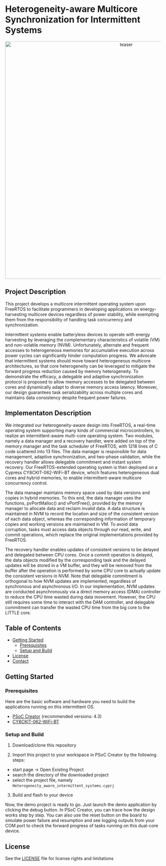 # Heterogeneity-aware Multicore Synchronization for Intermittent Systems

<p align="center">
  <img src="https://i.imgur.com/HrdU833.jpg" alt="teaser" width="768" />
</p>

<!-- ABOUT THE PROJECT -->
## Project Description
This project develops a multicore intermittent operating system upon FreeRTOS to facilitate programmers in developing applications on energy-harvesting multicore devices regardless of power stability, while exempting them from the responsibility of handling task concurrency and synchronization.

Intermittent systems enable batteryless devices to operate with energy harvesting by leveraging the complementary characteristics of volatile (VM) and non-volatile memory (NVM). Unfortunately, alternate and frequent accesses to heterogeneous memories for accumulative execution across power cycles can significantly hinder computation progress. We advocate that intermittent systems should move toward heterogeneous multicore architectures, so that core heterogeneity can be leveraged to mitigate the forward progress reduction caused by memory heterogeneity. To demonstrate the efficacy, a delegable and adaptive synchronization protocol is proposed to allow memory accesses to be delegated between cores and dynamically adapt to diverse memory access latency. Moreover, our design guarantees task serializability across multiple cores and maintains data consistency despite frequent power failures.

## Implementaton Description
We integrated our heterogeneity-aware design into FreeRTOS, a real-time operating system supporting many kinds of commercial microcontrollers, to realize an intermittent-aware multi-core operating system. Two modules, namely a data manager and a recovery handler, were added on top of the memory manager and the task scheduler of FreeRTOS, with 1218 lines of C code scattered into 13 files. The data manager is responsible for data management, adaptive synchronization, and two-phase validation, while the recovery handler allows delegable commitment and instant system recovery. Our FreeRTOS-extended operating system is then deployed on a Cypress CY8CKIT-062-WiFi-BT device, which features heterogeneous dual cores and hybrid memories, to enable intermittent-aware multicore concurrency control.

The data manager maintains memory space used by data versions and copies in hybrid memories. To this end, the data manager uses the functions, pvPortMalloc() and vPortFree(), provided by the memory manager to allocate data and reclaim invalid data. A data structure is maintained in NVM to record the location and size of the consistent version of each data object, whereas the corresponding information of temporary copies and working versions are maintained in VM. To avoid data corruption, tasks must access data objects through our read, write, and commit operations, which replace the original implementations provided by FreeRTOS.

The recovery handler enables updates of consistent versions to be delayed and delegated between CPU cores. Once a commit operation is delayed, the data objects modified by the corresponding task and the delayed updates will be stored in a VM buffer, and they will be removed from the buffer after the operation is performed by some CPU core to actually update the consistent versions in NVM. Note that delegable commitment is orthogonal to how NVM updates are implemented, regardless of synchronous and asynchronous I/O. In our implementation, NVM updates are conducted asynchronously via a direct memory access (DMA) controller to reduce the CPU time wasted during data movement. However, the CPU still requires some time to interact with the DAM controller, and delegable commitment can transfer the wasted CPU time from the big core to the LITTLE core.

<!-- TABLE OF CONTENTS -->
## Table of Contents
* [Getting Started](#getting-started)
  * [Prerequisites](#prerequisites)
  * [Setup and Build](#setup-and-build)
* [License](#license)
* [Contact](#contact)
<!--* [Contributing](#contributing)-->
<!-- GETTING STARTED -->
## Getting Started

### Prerequisites

Here are the basic software and hardware you need to build the applications running on this intermittent OS. 

* [PSoC Creator](https://www.cypress.com/products/psoc-creator-integrated-design-environment-ide "link") (recommended versions: 4.3)
* [CY8CKIT-062-WiFi-BT](https://www.cypress.com/documentation/development-kitsboards/psoc-6-wifi-bt-pioneer-kit-cy8ckit-062-wifi-bt "link")

### Setup and Build

1. Download/clone this repository

2. Import this project to your workspace in PSoC Creator by the following steps:
  * start page -> Open Existing Project
  * search the directory of the downloaded project
  * select the project file, namely ``Heterogeneity_aware_intermittent_systems.cyprj``
  
3. Build and flash to your device

Now, the demo project is ready to go. Just launch the demo application by clicking the debug button. In PSoC Creator, you can trace how the design works step by step. You can also use the reset button on the board to simulate power failure and resumption and see logging outputs from your COM port to check the forward progress of tasks running on this dual-core device. 

## License

See the [LICENSE](https://github.com/meenchen/HAMIS_DEMO/blob/master/LICENSE) file for license rights and limitations
